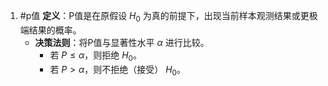 1. #p值
   **定义**：P值是在原假设 $H_0$ 为真的前提下，出现当前样本观测结果或更极端结果的概率。
    *   **决策法则**：将P值与显著性水平 $\alpha$ 进行比较。
        *   若 $P \le \alpha$，则拒绝 $H_0$。
        *   若 $P > \alpha$，则不拒绝（接受） $H_0$。
